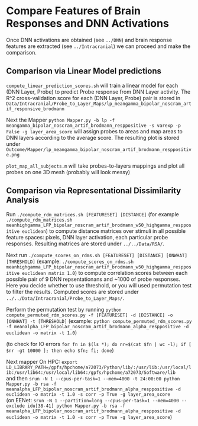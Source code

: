 Compare Features of Brain Responses and DNN Activations
=======================================================

Once DNN activations are obtained (see `../DNN`) and brain response features are extracted (see `../Intracranial`) 
we can proceed and make the comparison.



Comparison via Linear Model predictions
---------------------------------------
`compute_linear_prediction_scores.sh` will train a linear model for each (DNN Layer, Probe) to predict Probe response
from DNN Layer activity. The R^2 cross-validation score for each (DNN Layer, Probe) pair is stored in `Data/Intracranial/Probe_to_Layer_Maps/lp_meangamma_bipolar_noscram_artif_responsive_brodmann`  

Next the Mapper `python Mapper.py -b lp -f meangamma_bipolar_noscram_artif_brodmann_resppositive -s varexp -p False -g layer_area_score` will assign probes to areas and map areas to DNN layers according to the average score. The resulting plot is stored under `Outcome/Mapper/lp_meangamma_bipolar_noscram_artif_brodmann_resppositive.png`  
  
`plot_map_all_subjects.m` will take probes-to-layers mappings and plot all probes
on one 3D mesh (probably will look messy)


Comparison via Representational Dissimilarity Analysis
------------------------------------------------------

Run `./compute_rdm_matrices.sh [FEATURESET] [DISTANCE]` (for example `./compute_rdm_matrices.sh meanhighgamma_LFP_bipolar_noscram_artif_brodmann_w50_highgamma_resppositive euclidean`) to compute distance matrices over stimuli in all possible feature spaces: pixels, DNN layer activation, each particular probe responses. Resulting matrices are stored under `../../Data/RSA/`.  

Next run `./compute_scores_on_rdms.sh [FEATURESET] [DISTANCE] [ONWHAT] [THRESHOLD]` (example: `./compute_scores_on_rdms.sh meanhighgamma_LFP_bipolar_noscram_artif_brodmann_w50_highgamma_resppositive euclidean matrix 1.0`) to compute correlation scores between each possible pair of 9 DNN repsentationans and ~1000 of probe responses. Here you decide whether to use threshold, or you will used permutation test to filter the results. Computed scores are stored under `../../Data/Intracranial/Probe_to_Layer_Maps/`.  

Perform the permutation test by running `python compute_permuted_rdm_scores.py -f [FEATURESET] -d [DISTANCE] -o [ONWHAT] -t [THRESHOLD]` (example: `python compute_permuted_rdm_scores.py -f meanalpha_LFP_bipolar_noscram_artif_brodmann_alpha_resppositive -d euclidean -o matrix -t 1.0`)

(to check for IO errors `for fn in $(ls *); do nr=$(cat $fn | wc -l); if [ $nr -gt 10000 ]; then echo $fn; fi; done`)

Next mapper
On HPC: `export LD_LIBRARY_PATH=/gpfs/hpchome/a72073/Python/lib/:/usr/lib:/usr/local/lib:/usr/lib64:/usr/local/lib64:/gpfs/hpchome/a72073/Software/lib`  
and then `srun -N 1 --cpus-per-task=1 --mem=4000 -t 24:00:00 python Mapper.py -b rsa -f meanalpha_LFP_bipolar_noscram_artif_brodmann_alpha_resppositive -d euclidean -o matrix -t 1.0 -s corr -p True -g layer_area_score`  
(on EENet: `srun -N 1 --partition=long --cpus-per-task=1 --mem=4000 --exclude idu[38-41] python Mapper.py -b rsa -f meanalpha_LFP_bipolar_noscram_artif_brodmann_alpha_resppositive -d euclidean -o matrix -t 1.0 -s corr -p True -g layer_area_score`)